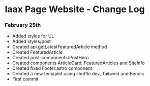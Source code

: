 # Iaax Page Website - Change Log

### February 25th 

- Added styles for UL
- Added styles/post
- Created api.getLatestFeaturedArticle method
- Created FeaturedArticle
- Created post-components/PostHero
- Created components ArticleCard, FeaturedArticles and SiteInfo
- Created fixed Footer.astro component
- Created a new temaplet using shuffle.dev, Tailwind and Bendis
- First commit